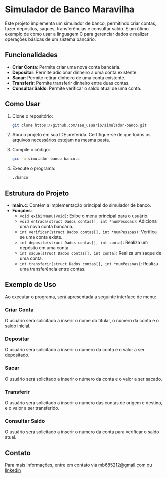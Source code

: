 # Simulador de Banco Maravilha

Este projeto implementa um simulador de banco, permitindo criar contas, fazer depósitos, saques, transferências e consultar saldo. É um ótimo exemplo de como usar a linguagem C para gerenciar dados e realizar operações básicas de um sistema bancário.

## Funcionalidades

- **Criar Conta**: Permite criar uma nova conta bancária.
- **Depositar**: Permite adicionar dinheiro a uma conta existente.
- **Sacar**: Permite retirar dinheiro de uma conta existente.
- **Transferir**: Permite transferir dinheiro entre duas contas.
- **Consultar Saldo**: Permite verificar o saldo atual de uma conta.

## Como Usar

1. Clone o repositório:
    ```bash
    git clone https://github.com/seu_usuario/simulador-banco.git
    ```
2. Abra o projeto em sua IDE preferida. Certifique-se de que todos os arquivos necessários estejam na mesma pasta.

3. Compile o código:
    ```bash
    gcc -o simulador-banco banco.c
    ```
4. Execute o programa:
    ```bash
    ./banco
    ```

## Estrutura do Projeto

- **main.c**: Contém a implementação principal do simulador de banco.
- **Funções**:
  - `void exibirMenu(void)`: Exibe o menu principal para o usuário.
  - `void entrada(struct Dados contas[], int *numPessoas)`: Adiciona uma nova conta bancária.
  - `int verificar(struct Dados contas[], int *numPessoas)`: Verifica se uma conta existe.
  - `int deposito(struct Dados contas[], int conta)`: Realiza um depósito em uma conta.
  - `int saque(struct Dados contas[], int conta)`: Realiza um saque de uma conta.
  - `int transferir(struct Dados contas[], int *numPessoas)`: Realiza uma transferência entre contas.

## Exemplo de Uso

Ao executar o programa, será apresentada a seguinte interface de menu:

### Criar Conta

O usuário será solicitado a inserir o nome do titular, o número da conta e o saldo inicial.

### Depositar

O usuário será solicitado a inserir o número da conta e o valor a ser depositado.

### Sacar

O usuário será solicitado a inserir o número da conta e o valor a ser sacado.

### Transferir

O usuário será solicitado a inserir o número das contas de origem e destino, e o valor a ser transferido.

### Consultar Saldo

O usuário será solicitado a inserir o número da conta para verificar o saldo atual.

## Contato

Para mais informações, entre em contato via [mb685212@gmail.com](mailto:mb685212@gmail.com) ou [linkedin](https://linkedin.com/in/mateus-barros13)


